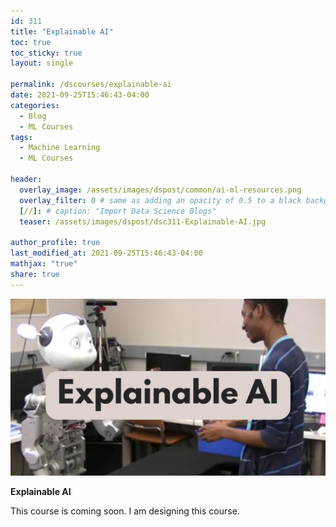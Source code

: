 ```yaml
---
id: 311    
title: "Explainable AI"
toc: true
toc_sticky: true
layout: single

permalink: /dscourses/explainable-ai
date: 2021-09-25T15:46:43-04:00
categories:
  - Blog
  - ML Courses
tags: 
  - Machine Learning
  - ML Courses

header:
  overlay_image: /assets/images/dspost/common/ai-ml-resources.png
  overlay_filter: 0 # same as adding an opacity of 0.5 to a black background
  [//]: # caption: "Import Data Science Blogs"
  teaser: /assets/images/dspost/dsc311-Explainable-AI.jpg

author_profile: true
last_modified_at: 2021-09-25T15:46:43-04:00
mathjax: "true"
share: true
---
```


![Explainable AI](/assets/images/dspost/dsc311-Explainable-AI.jpg)

**Explainable AI**

This course is coming soon. I am designing this course.